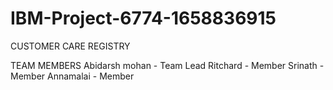 # IBM-Project-6774-1658836915
CUSTOMER CARE REGISTRY

TEAM MEMBERS
 Abidarsh mohan  - Team Lead
 Ritchard -  Member
 Srinath  -  Member
 Annamalai - Member
